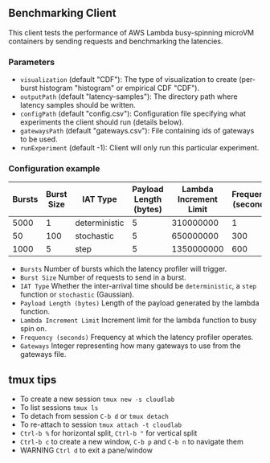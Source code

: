 ## Benchmarking Client
This client tests the performance of 
AWS Lambda busy-spinning microVM containers by sending requests and benchmarking the
latencies. 

### Parameters
- `visualization` (default "CDF"): The type of visualization to create (per-burst histogram "histogram" 
or empirical CDF "CDF").
- `outputPath` (default "latency-samples"): The directory path where latency samples should be written.
- `configPath` (default "config.csv"): Configuration file specifying what experiments the client should run (details below).
- `gatewaysPath` (default "gateways.csv"): File containing ids of gateways to be used.
- `runExperiment` (default -1): Client will only run this particular experiment.

### Configuration example 

| Bursts | Burst Size | IAT Type      | Payload Length (bytes) | Lambda Increment Limit | Frequency (seconds) | Gateways |
|--------|------------|---------------|------------------------|------------------------|---------------------|----------|
| 5000   | 1          | deterministic | 5                      | 310000000              | 1                   | 50       |
| 50     | 100        | stochastic    | 5                      | 650000000              | 300                 | 150      |
| 1000   | 5          | step          | 5                      | 1350000000             | 600                 | 100      |

- `Bursts` Number of bursts which the latency profiler will trigger.
- `Burst Size` Number of requests to send in a burst.
- `IAT Type` Whether the inter-arrival time should be `deterministic`, a `step` function or `stochastic` (Gaussian).
- `Payload Length (bytes)` Length of the payload generated by the lambda function.
- `Lambda Increment Limit` Increment limit for the lambda function to busy spin on.
- `Frequency (seconds)` Frequency at which the latency profiler operates.
- `Gateways` Integer representing how many gateways to use from the gateways file.

## tmux tips
- To create a new session `tmux new -s cloudlab`
- To list sessions `tmux ls`
- To detach from session `C-b d` or `tmux detach`
- To re-attach to session `tmux attach -t cloudlab`
- `Ctrl-b %` for horizontal split, `Ctrl-b "` for vertical split
- `Ctrl-b c` to create a new window, `C-b p` and `C-b n` to navigate them
- WARNING `Ctrl d` to exit a pane/window